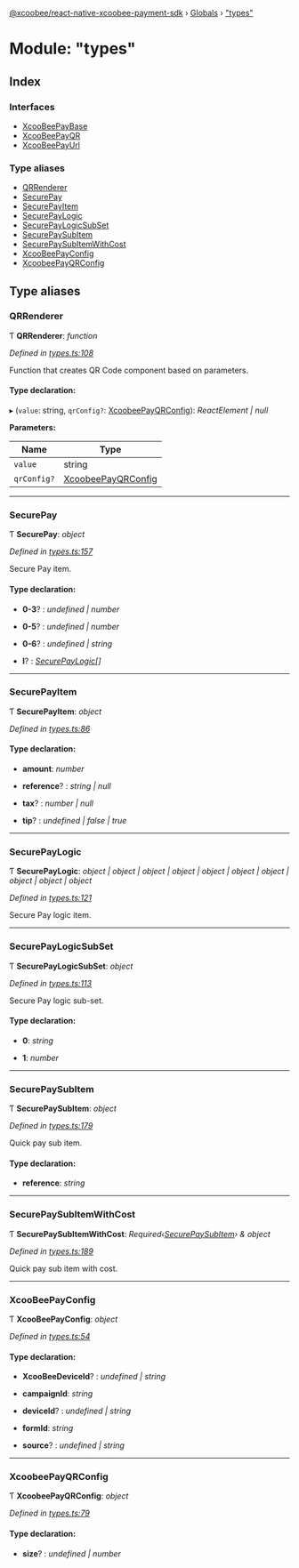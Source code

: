 [@xcoobee/react-native-xcoobee-payment-sdk](../README.md) › [Globals](../globals.md) › ["types"](_types_.md)

# Module: "types"

## Index

### Interfaces

* [XcooBeePayBase](../interfaces/_types_.xcoobeepaybase.md)
* [XcooBeePayQR](../interfaces/_types_.xcoobeepayqr.md)
* [XcooBeePayUrl](../interfaces/_types_.xcoobeepayurl.md)

### Type aliases

* [QRRenderer](_types_.md#qrrenderer)
* [SecurePay](_types_.md#securepay)
* [SecurePayItem](_types_.md#securepayitem)
* [SecurePayLogic](_types_.md#securepaylogic)
* [SecurePayLogicSubSet](_types_.md#securepaylogicsubset)
* [SecurePaySubItem](_types_.md#securepaysubitem)
* [SecurePaySubItemWithCost](_types_.md#securepaysubitemwithcost)
* [XcooBeePayConfig](_types_.md#xcoobeepayconfig)
* [XcoobeePayQRConfig](_types_.md#xcoobeepayqrconfig)

## Type aliases

###  QRRenderer

Ƭ **QRRenderer**: *function*

*Defined in [types.ts:108](https://github.com/XcooBee/payment-sdk-react-native/blob/212c279/src/types.ts#L108)*

Function that creates QR Code component based on parameters.

#### Type declaration:

▸ (`value`: string, `qrConfig?`: [XcoobeePayQRConfig](_types_.md#xcoobeepayqrconfig)): *ReactElement | null*

**Parameters:**

Name | Type |
------ | ------ |
`value` | string |
`qrConfig?` | [XcoobeePayQRConfig](_types_.md#xcoobeepayqrconfig) |

___

###  SecurePay

Ƭ **SecurePay**: *object*

*Defined in [types.ts:157](https://github.com/XcooBee/payment-sdk-react-native/blob/212c279/src/types.ts#L157)*

Secure Pay item.

#### Type declaration:

* **0-3**? : *undefined | number*

* **0-5**? : *undefined | number*

* **0-6**? : *undefined | string*

* **l**? : *[SecurePayLogic](_types_.md#securepaylogic)[]*

___

###  SecurePayItem

Ƭ **SecurePayItem**: *object*

*Defined in [types.ts:86](https://github.com/XcooBee/payment-sdk-react-native/blob/212c279/src/types.ts#L86)*

#### Type declaration:

* **amount**: *number*

* **reference**? : *string | null*

* **tax**? : *number | null*

* **tip**? : *undefined | false | true*

___

###  SecurePayLogic

Ƭ **SecurePayLogic**: *object | object | object | object | object | object | object | object | object | object*

*Defined in [types.ts:121](https://github.com/XcooBee/payment-sdk-react-native/blob/212c279/src/types.ts#L121)*

Secure Pay logic item.

___

###  SecurePayLogicSubSet

Ƭ **SecurePayLogicSubSet**: *object*

*Defined in [types.ts:113](https://github.com/XcooBee/payment-sdk-react-native/blob/212c279/src/types.ts#L113)*

Secure Pay logic sub-set.

#### Type declaration:

* **0**: *string*

* **1**: *number*

___

###  SecurePaySubItem

Ƭ **SecurePaySubItem**: *object*

*Defined in [types.ts:179](https://github.com/XcooBee/payment-sdk-react-native/blob/212c279/src/types.ts#L179)*

Quick pay sub item.

#### Type declaration:

* **reference**: *string*

___

###  SecurePaySubItemWithCost

Ƭ **SecurePaySubItemWithCost**: *Required‹[SecurePaySubItem](_types_.md#securepaysubitem)› & object*

*Defined in [types.ts:189](https://github.com/XcooBee/payment-sdk-react-native/blob/212c279/src/types.ts#L189)*

Quick pay sub item with cost.

___

###  XcooBeePayConfig

Ƭ **XcooBeePayConfig**: *object*

*Defined in [types.ts:54](https://github.com/XcooBee/payment-sdk-react-native/blob/212c279/src/types.ts#L54)*

#### Type declaration:

* **XcooBeeDeviceId**? : *undefined | string*

* **campaignId**: *string*

* **deviceId**? : *undefined | string*

* **formId**: *string*

* **source**? : *undefined | string*

___

###  XcoobeePayQRConfig

Ƭ **XcoobeePayQRConfig**: *object*

*Defined in [types.ts:79](https://github.com/XcooBee/payment-sdk-react-native/blob/212c279/src/types.ts#L79)*

#### Type declaration:

* **size**? : *undefined | number*
